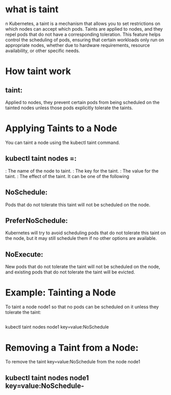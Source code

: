 # what is taint 
n Kubernetes, a taint is a mechanism that allows you to set restrictions on which nodes can accept which pods. Taints are applied to nodes, and they repel pods that do not have a corresponding toleration. This feature helps control the scheduling of pods, ensuring that certain workloads only run on appropriate nodes, whether due to hardware requirements, resource availability, or other specific needs.
# How taint work
## taint:
 Applied to nodes, they prevent certain pods from being scheduled on the tainted nodes unless those pods explicitly tolerate the taints.
 # Applying Taints to a Node
You can taint a node using the kubectl taint command. 
## kubectl taint nodes <node-name> <key>=<value>:<effect>
<node-name>: The name of the node to taint.
<key>: The key for the taint.
<value>: The value for the taint.
<effect>: The effect of the taint. It can be one of the following

## NoSchedule:
 Pods that do not tolerate this taint will not be scheduled on the node.
## PreferNoSchedule:
 Kubernetes will try to avoid scheduling pods that do not tolerate this taint on the node, but it may still schedule them if no other options are available.
## NoExecute:
 New pods that do not tolerate the taint will not be scheduled on the node, and existing pods that do not tolerate the taint will be evicted.
# Example: Tainting a Node
To taint a node node1 so that no pods can be scheduled on it unless they tolerate the taint:
## 
kubectl taint nodes node1 key=value:NoSchedule
# Removing a Taint from a Node:
To remove the taint key=value:NoSchedule from the node node1
## kubectl taint nodes node1 key=value:NoSchedule-



